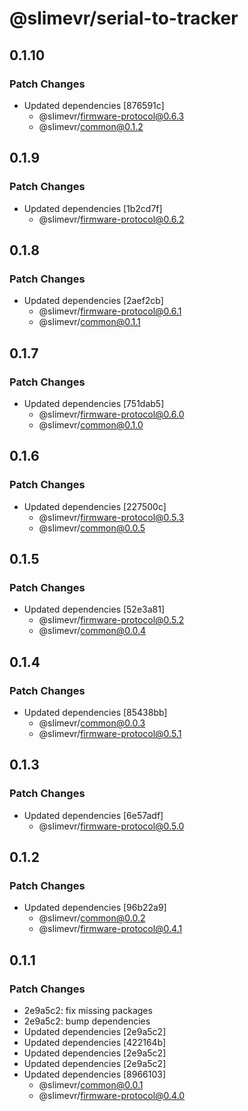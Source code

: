 # @slimevr/serial-to-tracker

## 0.1.10

### Patch Changes

- Updated dependencies [876591c]
  - @slimevr/firmware-protocol@0.6.3
  - @slimevr/common@0.1.2

## 0.1.9

### Patch Changes

- Updated dependencies [1b2cd7f]
  - @slimevr/firmware-protocol@0.6.2

## 0.1.8

### Patch Changes

- Updated dependencies [2aef2cb]
  - @slimevr/firmware-protocol@0.6.1
  - @slimevr/common@0.1.1

## 0.1.7

### Patch Changes

- Updated dependencies [751dab5]
  - @slimevr/firmware-protocol@0.6.0
  - @slimevr/common@0.1.0

## 0.1.6

### Patch Changes

- Updated dependencies [227500c]
  - @slimevr/firmware-protocol@0.5.3
  - @slimevr/common@0.0.5

## 0.1.5

### Patch Changes

- Updated dependencies [52e3a81]
  - @slimevr/firmware-protocol@0.5.2
  - @slimevr/common@0.0.4

## 0.1.4

### Patch Changes

- Updated dependencies [85438bb]
  - @slimevr/common@0.0.3
  - @slimevr/firmware-protocol@0.5.1

## 0.1.3

### Patch Changes

- Updated dependencies [6e57adf]
  - @slimevr/firmware-protocol@0.5.0

## 0.1.2

### Patch Changes

- Updated dependencies [96b22a9]
  - @slimevr/common@0.0.2
  - @slimevr/firmware-protocol@0.4.1

## 0.1.1

### Patch Changes

- 2e9a5c2: fix missing packages
- 2e9a5c2: bump dependencies
- Updated dependencies [2e9a5c2]
- Updated dependencies [422164b]
- Updated dependencies [2e9a5c2]
- Updated dependencies [2e9a5c2]
- Updated dependencies [8966103]
  - @slimevr/common@0.0.1
  - @slimevr/firmware-protocol@0.4.0
